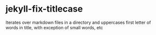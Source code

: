 jekyll-fix-titlecase
====================

Iterates over markdown files in a directory and uppercases first letter of words in title, with exception of small words, etc
